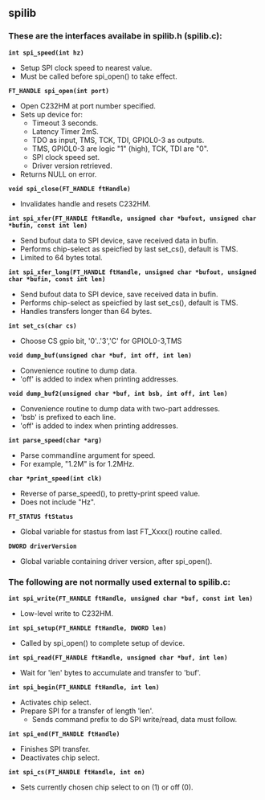 ## spilib

### These are the interfaces availabe in spilib.h (spilib.c):

**`int spi_speed(int hz)`**
-   Setup SPI clock speed to nearest value.
-   Must be called before spi_open() to take effect.

**`FT_HANDLE spi_open(int port)`**
-   Open C232HM at port number specified.
-   Sets up device for:
    -   Timeout 3 seconds.
    -   Latency Timer 2mS.
    -   TDO as input, TMS, TCK, TDI, GPIOL0-3 as outputs.
    -   TMS, GPIOL0-3 are logic "1" (high), TCK, TDI are "0".
    -   SPI clock speed set.
    -   Driver version retrieved.
-   Returns NULL on error.

**`void spi_close(FT_HANDLE ftHandle)`**
-   Invalidates handle and resets C232HM.

**`int spi_xfer(FT_HANDLE ftHandle, unsigned char *bufout,
			unsigned char *bufin, const int len)`**
-   Send bufout data to SPI device, save received data in bufin.
-   Performs chip-select as speicfied by last set_cs(), default is TMS.
-   Limited to 64 bytes total.

**`int spi_xfer_long(FT_HANDLE ftHandle, unsigned char *bufout,
			unsigned char *bufin, const int len)`**
-   Send bufout data to SPI device, save received data in bufin.
-   Performs chip-select as speicfied by last set_cs(), default is TMS.
-   Handles transfers longer than 64 bytes.

**`int set_cs(char cs)`**
-   Choose CS gpio bit, '0'..'3','C' for GPIOL0-3,TMS

**`void dump_buf(unsigned char *buf, int off, int len)`**
-   Convenience routine to dump data.
-   'off' is added to index when printing addresses.

**`void dump_buf2(unsigned char *buf, int bsb, int off, int len)`**
-   Convenience routine to dump data with two-part addresses.
-   'bsb' is prefixed to each line.
-   'off' is added to index when printing addresses.

**`int parse_speed(char *arg)`**
-   Parse commandline argument for speed.
-   For example, "1.2M" is for 1.2MHz.

**`char *print_speed(int clk)`**
-   Reverse of parse_speed(), to pretty-print speed value.
-   Does not include "Hz".

**`FT_STATUS ftStatus`**
-   Global variable for stastus from last FT_Xxxx() routine called.

**`DWORD driverVersion`**
-   Global variable containing driver version, after spi_open().

### The following are not normally used external to spilib.c:

**`int spi_write(FT_HANDLE ftHandle, unsigned char *buf, const int len)`**
-   Low-level write to C232HM.

**`int spi_setup(FT_HANDLE ftHandle, DWORD len)`**
-   Called by spi_open() to complete setup of device.

**`int spi_read(FT_HANDLE ftHandle, unsigned char *buf, int len)`**
-   Wait for 'len' bytes to accumulate and transfer to 'buf'.

**`int spi_begin(FT_HANDLE ftHandle, int len)`**
-   Activates chip select.
-   Prepare SPI for a transfer of length 'len'.
    -   Sends command prefix to do SPI write/read, data must follow.

**`int spi_end(FT_HANDLE ftHandle)`**
-   Finishes SPI transfer.
-   Deactivates chip select.

**`int spi_cs(FT_HANDLE ftHandle, int on)`**
-   Sets currently chosen chip select to on (1) or off (0).
